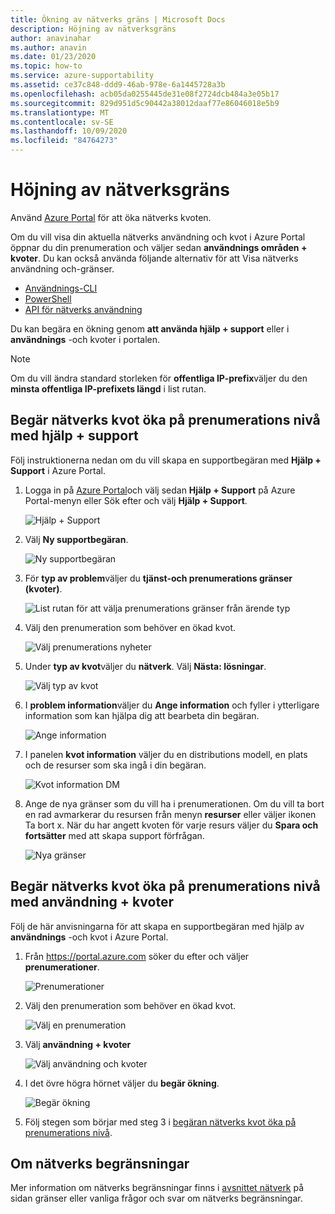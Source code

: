 ```yaml
---
title: Ökning av nätverks gräns | Microsoft Docs
description: Höjning av nätverksgräns
author: anavinahar
ms.author: anavin
ms.date: 01/23/2020
ms.topic: how-to
ms.service: azure-supportability
ms.assetid: ce37c848-ddd9-46ab-978e-6a1445728a3b
ms.openlocfilehash: acb05da0255445de31e08f2724dcb484a3e05b17
ms.sourcegitcommit: 829d951d5c90442a38012daaf77e86046018e5b9
ms.translationtype: MT
ms.contentlocale: sv-SE
ms.lasthandoff: 10/09/2020
ms.locfileid: "84764273"
---
```

# <a name="networking-limit-increase"></a>Höjning av nätverksgräns

Använd [Azure Portal](https://portal.azure.com) för att öka nätverks kvoten.

Om du vill visa din aktuella nätverks användning och kvot i Azure Portal öppnar du din prenumeration och väljer sedan **användnings områden + kvoter**. Du kan också använda följande alternativ för att Visa nätverks användning och-gränser.

* [Användnings-CLI](/cli/azure/network#az-network-list-usages)
* [PowerShell](/powershell/module/azurerm.network/get-azurermnetworkusage)
* [API för nätverks användning](/rest/api/virtualnetwork/virtualnetworks/listusage)

Du kan begära en ökning genom **att använda hjälp + support** eller i **användnings** -och kvoter i portalen.

> [!Note]
> Om du vill ändra standard storleken för **offentliga IP-prefix**väljer du den **minsta offentliga IP-prefixets längd** i list rutan.

## <a name="request-networking-quota-increase-at-subscription-level-using-help--support"></a>Begär nätverks kvot öka på prenumerations nivå med hjälp + support

Följ instruktionerna nedan om du vill skapa en supportbegäran med **Hjälp + Support** i Azure Portal.

1. Logga in på [Azure Portal](https://portal.azure.com)och välj sedan **Hjälp + Support** på Azure Portal-menyn eller Sök efter och välj **Hjälp + Support**.

    ![Hjälp + Support](./media/networking-quota-request/help-plus-support.png)

1. Välj **Ny supportbegäran**.

    ![Ny supportbegäran](./media/networking-quota-request/new-support-request.png)

1. För **typ av problem**väljer du **tjänst-och prenumerations gränser (kvoter)**.

    ![List rutan för att välja prenumerations gränser från ärende typ](./media/networking-quota-request/select-quota-issue-type.png)

1. Välj den prenumeration som behöver en ökad kvot.

    ![Välj prenumerations nyheter](./media/networking-quota-request/select-subscription-support-request.png)

1. Under **typ av kvot**väljer du **nätverk**. Välj **Nästa: lösningar**.

    ![Välj typ av kvot](./media/networking-quota-request/select-quota-type-network.png)

1. I **problem information**väljer du **Ange information** och fyller i ytterligare information som kan hjälpa dig att bearbeta din begäran.

    ![Ange information](./media/networking-quota-request/provide-details-link.png)

1. I panelen **kvot information** väljer du en distributions modell, en plats och de resurser som ska ingå i din begäran.

    ![Kvot information DM](./media/networking-quota-request/quota-details-network.png)

1. Ange de nya gränser som du vill ha i prenumerationen. Om du vill ta bort en rad avmarkerar du resursen från menyn **resurser** eller väljer ikonen Ta bort x. När du har angett kvoten för varje resurs väljer du **Spara och fortsätter** med att skapa support förfrågan.

    ![Nya gränser](./media/networking-quota-request/network-new-limits.png)

## <a name="request-networking-quota-increase-at-subscription-level-using-usages--quotas"></a>Begär nätverks kvot öka på prenumerations nivå med användning + kvoter

Följ de här anvisningarna för att skapa en supportbegäran med hjälp av **användnings** -och kvot i Azure Portal.

1. Från https://portal.azure.com söker du efter och väljer **prenumerationer**.

    ![Prenumerationer](./media/networking-quota-request/search-for-suscriptions.png)

1. Välj den prenumeration som behöver en ökad kvot.

    ![Välj en prenumeration](./media/networking-quota-request/select-subscription-change-quota.png)

1. Välj **användning + kvoter**

    ![Välj användning och kvoter](./media/networking-quota-request/select-usage-plus-quotas.png)

1. I det övre högra hörnet väljer du **begär ökning**.

    ![Begär ökning](./media/networking-quota-request/request-increase-from-subscription.png)

1. Följ stegen som börjar med steg 3 i [begäran nätverks kvot öka på prenumerations nivå](#request-networking-quota-increase-at-subscription-level-using-help--support).

## <a name="about-networking-limits"></a>Om nätverks begränsningar

Mer information om nätverks begränsningar finns i [avsnittet nätverk](../../azure-resource-manager/management/azure-subscription-service-limits.md#networking-limits) på sidan gränser eller vanliga frågor och svar om nätverks begränsningar.
